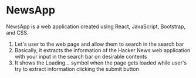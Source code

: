 # NewsApp
NewsApp is a web application created using React, JavaScript, Bootstrap, and CSS.
1. Let's user to the web page and allow them to search in the search bar
2. Basically, it extracts the information of the Hacker News web application with your input in the search bar on desirable contents 
3. It shows the Loading... symbol when the page gets loaded while user's try to extract information clicking the submit button